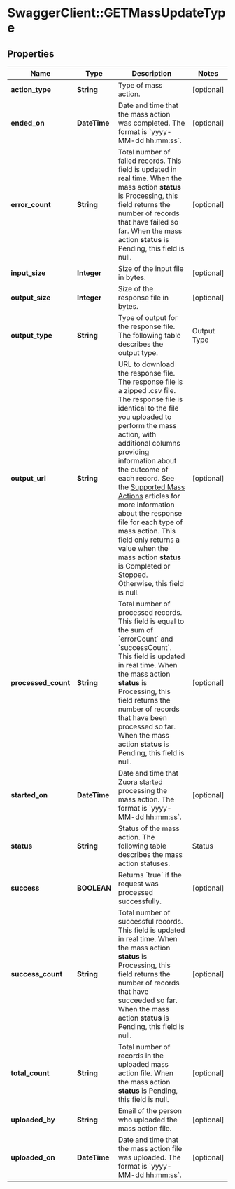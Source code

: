 # SwaggerClient::GETMassUpdateType

## Properties
Name | Type | Description | Notes
------------ | ------------- | ------------- | -------------
**action_type** | **String** | Type of mass action.  | [optional] 
**ended_on** | **DateTime** | Date and time that the mass action was completed. The format is &#x60;yyyy-MM-dd hh:mm:ss&#x60;.  | [optional] 
**error_count** | **String** | Total number of failed records.  This field is updated in real time. When the mass action **status** is Processing, this field returns the number of records that have failed so far. When the mass action **status** is Pending, this field is null.  | [optional] 
**input_size** | **Integer** | Size of the input file in bytes.  | [optional] 
**output_size** | **Integer** | Size of the response file in bytes.  | [optional] 
**output_type** | **String** | Type of output for the response file. The following table describes the output type.  | Output Type    | Description                         | |----------------|-------------------------------------| | (url:.csv.zip) | URL pointing to a zipped .csv file. |  | [optional] 
**output_url** | **String** | URL to download the response file. The response file is a zipped .csv file.  The response file is identical to the file you uploaded to perform the mass action, with additional columns providing information about the outcome of each record. See the [Supported Mass Actions](https://knowledgecenter.zuora.com/CC_Finance/Mass_Updater) articles for more information about the response file for each type of mass action.  This field only returns a value when the mass action **status** is Completed or Stopped. Otherwise, this field is null.  | [optional] 
**processed_count** | **String** | Total number of processed records. This field is equal to the sum of &#x60;errorCount&#x60; and &#x60;successCount&#x60;.  This field is updated in real time. When the mass action **status** is Processing, this field returns the number of records that have been processed so far. When the mass action **status** is Pending, this field is null.  | [optional] 
**started_on** | **DateTime** | Date and time that Zuora started processing the mass action. The format is &#x60;yyyy-MM-dd hh:mm:ss&#x60;.  | [optional] 
**status** | **String** | Status of the mass action. The following table describes the mass action statuses.  | Status     | Description                                                                | |------------|----------------------------------------------------------------------------| | Pending    | Mass action has not yet started being processed.                           | | Processing | Mass action is in progress.                                                | | Stopping   | Mass action is in the process of stopping, but has not yet stopped.        | | Stopped    | Mass action has stopped.                                                   | | Completed  | Mass action was successfully completed. There may still be failed records. | | Failed     | Mass action failed. No records are processed. No response file is created. |  | [optional] 
**success** | **BOOLEAN** | Returns &#x60;true&#x60; if the request was processed successfully.  | [optional] 
**success_count** | **String** | Total number of successful records. This field is updated in real time. When the mass action **status** is Processing, this field returns the number of records that have succeeded so far. When the mass action **status** is Pending, this field is null.  | [optional] 
**total_count** | **String** | Total number of records in the uploaded mass action file. When the mass action **status** is Pending, this field is null.  | [optional] 
**uploaded_by** | **String** | Email of the person who uploaded the mass action file.  | [optional] 
**uploaded_on** | **DateTime** | Date and time that the mass action file was uploaded. The format is &#x60;yyyy-MM-dd hh:mm:ss&#x60;.  | [optional] 


